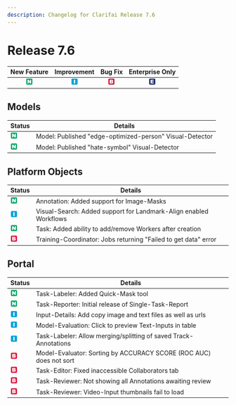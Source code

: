 ```yaml
---
description: Changelog for Clarifai Release 7.6
---
```


# Release 7.6

| New Feature | Improvement | Bug Fix | Enterprise Only |
| :---: | :---: | :---: | :---: |
| ![new-feature](../../.gitbook/assets/new_feature%20%281%29%20%281%29%20%28282%29.jpg) | ![improvement](../../.gitbook/assets/improvement%20%2819%29%20%28279%29.jpg) | ![bug](../../.gitbook/assets/bug%20%28196%29%20%28452%29%20%28606%29.jpg) | ![enterprise](../../.gitbook/assets/enterprise%20%2818%29%20%2816%29%20%281%29%20%2827%29.jpg) |


## Models

|Status     |Details                                                 |
|-----------|--------------------------------------------------------|
| ![new-feature](../../.gitbook/assets/new_feature%20%281%29%20%281%29%20%28282%29.jpg) |Model: Published "edge-optimized-person" Visual-Detector|
| ![new-feature](../../.gitbook/assets/new_feature%20%281%29%20%281%29%20%28282%29.jpg) |Model: Published "hate-symbol" Visual-Detector          |

## Platform Objects

|Status     |Details                                                 |
|-----------|--------------------------------------------------------|
| ![new-feature](../../.gitbook/assets/new_feature%20%281%29%20%281%29%20%28282%29.jpg) |Annotation: Added support for Image-Masks               |
| ![improvement](../../.gitbook/assets/improvement%20%2819%29%20%28279%29.jpg) |Visual-Search: Added support for Landmark-Align enabled Workflows|
| ![new-feature](../../.gitbook/assets/new_feature%20%281%29%20%281%29%20%28282%29.jpg) |Task: Added ability to add/remove Workers after creation|
| ![bug](../../.gitbook/assets/bug%20%28196%29%20%28452%29%20%28606%29.jpg) |Training-Coordinator: Jobs returning "Failed to get data" error|

## Portal

|Status     |Details                                                 |
|-----------|--------------------------------------------------------|
| ![new-feature](../../.gitbook/assets/new_feature%20%281%29%20%281%29%20%28282%29.jpg) |Task-Labeler: Added Quick-Mask tool                     |
| ![new-feature](../../.gitbook/assets/new_feature%20%281%29%20%281%29%20%28282%29.jpg) |Task-Reporter: Initial release of Single-Task-Report    |
| ![improvement](../../.gitbook/assets/improvement%20%2819%29%20%28279%29.jpg) |Input-Details: Add copy image and text files as well as urls|
| ![improvement](../../.gitbook/assets/improvement%20%2819%29%20%28279%29.jpg) |Model-Evaluation: Click to preview Text-Inputs in table |
| ![improvement](../../.gitbook/assets/improvement%20%2819%29%20%28279%29.jpg) |Task-Labeler: Allow merging/splitting of saved Track-Annotations|
| ![bug](../../.gitbook/assets/bug%20%28196%29%20%28452%29%20%28606%29.jpg) |Model-Evaluator: Sorting by ACCURACY SCORE (ROC AUC) does not sort|
| ![bug](../../.gitbook/assets/bug%20%28196%29%20%28452%29%20%28606%29.jpg) |Task-Editor: Fixed inaccessible Collaborators tab       |
| ![bug](../../.gitbook/assets/bug%20%28196%29%20%28452%29%20%28606%29.jpg) |Task-Reviewer: Not showing all Annotations awaiting review|
| ![bug](../../.gitbook/assets/bug%20%28196%29%20%28452%29%20%28606%29.jpg) |Task-Reviewer: Video-Input thumbnails fail to load      |
